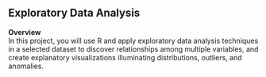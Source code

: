 ## Exploratory Data Analysis
**Overview** <br>
In this project, you will use R and apply exploratory data analysis techniques in a selected dataset to discover relationships among multiple variables, and create explanatory visualizations illuminating distributions, outliers, and anomalies.
